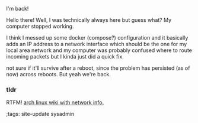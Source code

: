 I'm back!

Hello there! Well, I was technically always here
but guess what? My computer stopped working.

I think I messed up some docker (compose?) configuration
and it basically adds an IP address to a network 
interface which should be the one for my local area
network and my computer was probably confused where to route
incoming packets but I kinda just did a quick fix.

not sure if it'll survive after a reboot, since 
the problem has persisted (as of now) across
reboots. But yeah we're back.


### tldr
RTFM! [arch linux wiki with network info.](https://wiki.archlinux.org/title/Network_configuration#IP_addresses)

;tags: site-update sysadmin
